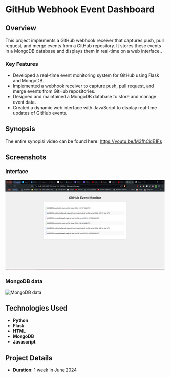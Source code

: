 # GitHub Webhook Event Dashboard

## Overview

This project implements a GitHub webhook receiver that captures push, pull request, and merge events from a GitHub repository. It stores these events in a MongoDB database and displays them in real-time on a web interface..

### Key Features
- Developed a real-time event monitoring system for GitHub using Flask and MongoDB.
- Implemented a webhook receiver to capture push, pull request, and merge events from GitHub repositories.
- Designed and maintained a MongoDB database to store and manage event data.
- Created a dynamic web interface with JavaScript to display real-time updates of GitHub events.

## Synopsis
The entire synopisi video can be found here: https://youtu.be/M3fhCidE1Fs

## Screenshots

### Interface
![Interface](screenshots/1.png)

### MongoDB data
![MongoDB data](screenshotse/2.png)

## Technologies Used

- **Python**
- **Flask**
- **HTML**
- **MongoDB**
- **Javascript**


## Project Details

- **Duration**: 1 week in June 2024



